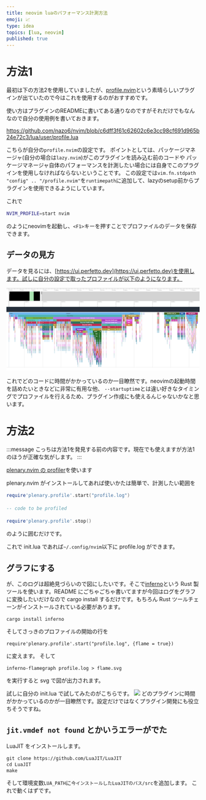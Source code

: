 ```yaml
---
title: neovim luaのパフォーマンス計測方法
emoji: 📈
type: idea
topics: [lua, neovim]
published: true
---
```


# 方法1

最初は下の方法2を使用していましたが、[profile.nvim](https://github.com/stevearc/profile.nvim)という素晴らしいプラグインが出ていたので今はこれを使用するのがおすすめです。

使い方はプラグインのREADMEに書いてある通りなのですがそれだけでもなんなので自分の使用例を書いておきます。

https://github.com/nazo6/nvim/blob/c6dff3f61c62602c6e3cc98cf691d965b24e72c3/lua/user/profile.lua

こちらが自分の`profile.nvim`の設定です。
ポイントとしては、パッケージマネージャ(自分の場合は`lazy.nvim`)がこのプラグインを読み込む前のコードや
パッケージマネージャ自体のパフォーマンスを計測したい場合には自身でこのプラグインを使用しなければならないということです。
この設定では`vim.fn.stdpath "config" .. "/profile.nvim"`を`runtimepath`に追加して、lazyのsetup前からプラグインを使用できるようにしています。

これで

```sh
NVIM_PROFILE=start nvim
```

のようにneovimを起動し、`<F1>`キーを押すことでプロファイルのデータを保存できます。

## データの見方

データを見るには、[https://ui.perfetto.dev](https://ui.perfetto.dev)を使用します。試しに自分の設定で取ったプロファイルが以下のようになります。

![](/images/neovim-lua-profiling/graph.png)

これでどのコードに時間がかかっているのか一目瞭然です。neovimの起動時間を詰めたいときなどに非常に有用な他、
`--startuptime`とは違い好きなタイミングでプロファイルを行えるため、プラグイン作成にも使えるんじゃないかなと思います。

# 方法2

:::message
こっちは方法1を発見する前の内容です。現在でも使えますが方法1のほうが正確な気がします。
:::

[plenary.nvim の profiler](https://github.com/nvim-lua/plenary.nvim#plenaryprofile)を使います

plenary.nvim がインストールしてあれば使いかたは簡単で、計測したい範囲を

```lua
require'plenary.profile'.start("profile.log")

-- code to be profiled

require'plenary.profile'.stop()
```

のように囲むだけです。

これで init.lua であれば`~/.config/nvim`以下に profile.log ができます。

## グラフにする

が、このログは超絶見づらいので図にしたいです。そこで[inferno](https://github.com/jonhoo/inferno)という
Rust 製ツールを使います。README
にごちゃごちゃ書いてますが今回はログをグラフに変換したいだけなので cargo install
するだけです。もちろん Rust
ツールチェーンがインストールされている必要があります。

```
cargo install inferno
```

そしてさっきのプロファイルの開始の行を

```
require'plenary.profile'.start("profile.log", {flame = true})
```

に変えます。 そして

```
inferno-flamegraph profile.log > flame.svg
```

を実行すると svg で図が出力されます。

試しに自分の init.lua で試してみたのがこちらです。
![](https://storage.googleapis.com/zenn-user-upload/e23fe12b0c1c5f5cdfa01fdb.png)
どのプラグインに時間がかかっているのかが一目瞭然です。設定だけではなくプラグイン開発にも役立ちそうですね。

## `jit.vmdef not found` とかいうエラーがでた

LuaJIT をインストールします。

```
git clone https://github.com/LuaJIT/LuaJIT
cd LuaJIT
make
```

そして環境変数`LUA_PATH`に`今インストールしたLuaJITのパス/src`を追加します。
これで動くはずです。
